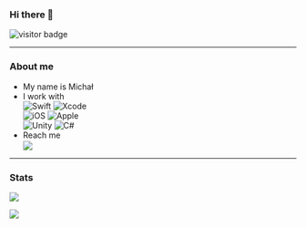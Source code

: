 ### Hi there 👋   
![visitor badge](https://visitor-badge.glitch.me/badge?page_id=mbabicz.visitor-badge)


------------------------------------------------------------------

### About me

* My name is Michał
* I work with <br />
![Swift](https://img.shields.io/badge/swift-F54A2A?style=for-the-badge&logo=swift&logoColor=white)
![Xcode](https://img.shields.io/badge/Xcode-007ACC?style=for-the-badge&logo=Xcode&logoColor=white)<br />
![iOS](https://img.shields.io/badge/iOS-000000?style=for-the-badge&logo=ios&logoColor=white)
![Apple](https://img.shields.io/badge/Apple-%23000000.svg?style=for-the-badge&logo=apple&logoColor=white)<br />
![Unity](https://img.shields.io/badge/unity-%23000000.svg?style=for-the-badge&logo=unity&logoColor=white) 
![C#](https://img.shields.io/badge/c%23-%23239120.svg?style=for-the-badge&logo=c-sharp&logoColor=white)<br />
* Reach me <br />
<a href="https://www.linkedin.com/in/micha%C5%82-babicz-5578151ab/"><img align="center" src="https://img.shields.io/badge/LinkedIn-0077B5?style=for-the-badge&logo=linkedin&logoColor=white" /></a>



------------------------------------------------------------------

### Stats
<a href="https://github.com/mbabicz"><img align="center" src="https://github-readme-stats.vercel.app/api/top-langs/?username=mbabicz&theme=dark&hide_border=false&include_all_commits=true&count_private=true&layout=compact&langs_count=10&include_private=true" /></a> <br />

<a href="https://github.com/mbabicz"><img align="center" src="https://github-readme-streak-stats.herokuapp.com/?user=mbabicz&theme=dark&hide_border=true&fire=red&sideNums=red" /></a> 


